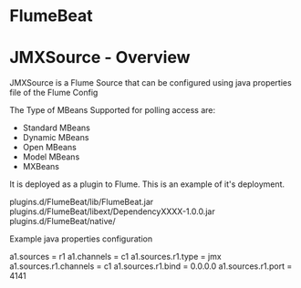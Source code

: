 FlumeBeat
=========



JMXSource - Overview
=========

JMXSource is a Flume Source that can be configured using java properties file of the Flume Config

The Type of MBeans Supported for polling access are:

* Standard MBeans
* Dynamic MBeans
* Open MBeans
* Model MBeans
* MXBeans

It is deployed as a plugin to Flume.  This is an example of it's deployment.

  plugins.d/FlumeBeat/lib/FlumeBeat.jar
  plugins.d/FlumeBeat/libext/DependencyXXXX-1.0.0.jar
  plugins.d/FlumeBeat/native/

Example java properties configuration

  a1.sources = r1
  a1.channels = c1
  a1.sources.r1.type = jmx
  a1.sources.r1.channels = c1
  a1.sources.r1.bind = 0.0.0.0
  a1.sources.r1.port = 4141
